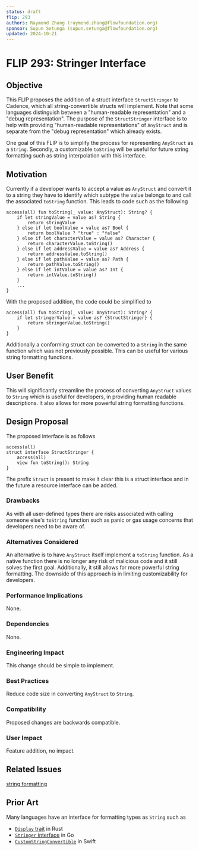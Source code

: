 ```yaml
---
status: draft 
flip: 293
authors: Raymond Zhang (raymond.zhang@flowfoundation.org)
sponsor: Supun Setunga (supun.setunga@flowfoundation.org) 
updated: 2024-10-21
---
```


# FLIP 293: Stringer Interface

## Objective

This FLIP proposes the addition of a struct interface `StructStringer` to Cadence, which all string-convertible structs will implement. Note that some languages distinguish between a "human-readable representation" and a "debug representation". The purpose of the `StructStringer` interface is to help with providing "human-readable representations" of `AnyStruct` and is separate from the "debug representation" which already exists.

One goal of this FLIP is to simplify the process for representing `AnyStruct` as a `String`. Secondly, a customizable `toString` will be useful for future string formatting such as string interpolation with this interface. 

## Motivation

Currently if a developer wants to accept a value as `AnyStruct` and convert it to a string they have to identify which subtype the value belongs to and call the associated `toString` function. This leads to code such as the following
```cadence
access(all) fun toString(_ value: AnyStruct): String? {
    if let stringValue = value as? String {
        return stringValue
    } else if let boolValue = value as? Bool {
        return boolValue ? "true" : "false"
    } else if let characterValue = value as? Character {
        return characterValue.toString()
    } else if let addressValue = value as? Address {
        return addressValue.toString()
    } else if let pathValue = value as? Path {
        return pathValue.toString()
    } else if let intValue = value as? Int {
        return intValue.toString()
    }
    ...
}
```
With the proposed addition, the code could be simplified to 
```cadence
access(all) fun toString(_ value: AnyStruct): String? {
    if let stringerValue = value as? {StructStringer} {
        return stringerValue.toString()
    }
}
```
Additionally a conforming struct can be converted to a `String` in the same function which was not previously possible. This can be useful for various string formatting functions.

## User Benefit

This will significantly streamline the process of converting `AnyStruct` values to `String` which is useful for developers, in providing human readable descriptions. It also allows for more powerful string formatting functions.

## Design Proposal

The proposed interface is as follows

```cadence
access(all) 
struct interface StructStringer {
    access(all)
    view fun toString(): String
}
```

The prefix `Struct` is present to make it clear this is a struct interface and in the future a resource interface can be added.

### Drawbacks

As with all user-defined types there are risks associated with calling someone else's `toString` function such as panic or gas usage concerns that developers need to be aware of.

### Alternatives Considered

An alternative is to have `AnyStruct` itself implement a `toString` function. As a native function there is no longer any risk of malicious code and it still solves the first goal. Additionally, it still allows for more powerful string formatting. The downside of this approach is in limiting customizability for developers.

### Performance Implications

None.

### Dependencies

None.

### Engineering Impact

This change should be simple to implement.

### Best Practices

Reduce code size in converting `AnyStruct` to `String`.

### Compatibility

Proposed changes are backwards compatible.

### User Impact

Feature addition, no impact.

## Related Issues

[string formatting](https://github.com/onflow/cadence/issues/3579)

## Prior Art

Many languages have an interface for formatting types as `String` such as

- [`Display` trait](https://doc.rust-lang.org/std/fmt/trait.Display.html) in Rust
- [`Stringer` interface](https://pkg.go.dev/fmt#Stringer) in Go
- [`CustomStringConvertible`](https://developer.apple.com/documentation/swift/customstringconvertible)  in Swift

